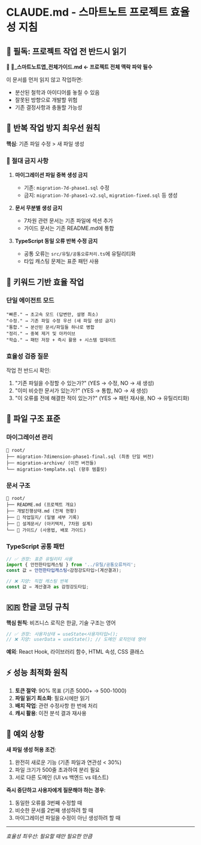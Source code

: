 # CLAUDE.md - 스마트노트 프로젝트 효율성 지침

## 🚨 필독: 프로젝트 작업 전 반드시 읽기
**📖 🧭_스마트노트앱_전체가이드.md ← 프로젝트 전체 맥락 파악 필수**

이 문서를 먼저 읽지 않고 작업하면:
- 분산된 철학과 아이디어를 놓칠 수 있음
- 잘못된 방향으로 개발할 위험
- 기존 결정사항과 충돌할 가능성

## 🎯 반복 작업 방지 최우선 원칙

**핵심**: 기존 파일 수정 > 새 파일 생성

### 🚫 절대 금지 사항
1. **마이그레이션 파일 중복 생성 금지**
   - 기존: `migration-7d-phase1.sql` 수정
   - 금지: `migration-7d-phase1-v2.sql`, `migration-fixed.sql` 등 생성
   
2. **문서 무분별 생성 금지**  
   - 7차원 관련 문서는 기존 파일에 섹션 추가
   - 가이드 문서는 기존 README.md에 통합

3. **TypeScript 동일 오류 반복 수정 금지**
   - 공통 오류는 `src/유틸/공통오류처리.ts`에 유틸리티화
   - 타입 캐스팅 문제는 표준 패턴 사용

## 🔑 키워드 기반 효율 작업

### 단일 에이전트 모드
```
"빠른." → 초고속 모드 (답변만, 설명 최소)
"수정." → 기존 파일 수정 우선 (새 파일 생성 금지)  
"통합." → 분산된 문서/파일들 하나로 병합
"정리." → 중복 제거 및 아카이브
"학습." → 패턴 저장 + 즉시 활용 + 시스템 업데이트
```

### 효율성 검증 질문
작업 전 반드시 확인:
1. "기존 파일을 수정할 수 있는가?" (YES → 수정, NO → 새 생성)
2. "이미 비슷한 문서가 있는가?" (YES → 통합, NO → 새 생성)  
3. "이 오류를 전에 해결한 적이 있는가?" (YES → 패턴 재사용, NO → 유틸리티화)

## 📁 파일 구조 표준

### 마이그레이션 관리
```
📁 root/
├── migration-7dimension-phase1-final.sql (최종 단일 버전)
├── migration-archive/ (이전 버전들)
└── migration-template.sql (향후 템플릿)
```

### 문서 구조
```
📁 root/
├── README.md (프로젝트 개요)
├── 개발진행상태.md (전체 현황)
├── 📁 작업일지/ (일별 세부 기록)
├── 📁 설계문서/ (아키텍처, 7차원 설계)
└── 📁 가이드/ (사용법, 배포 가이드)
```

### TypeScript 공통 패턴
```typescript
// ✅ 권장: 표준 유틸리티 사용
import { 안전한타입캐스팅 } from '../유틸/공통오류처리';
const 값 = 안전한타입캐스팅<감정강도타입>(계산결과);

// ❌ 지양: 직접 캐스팅 반복
const 값 = 계산결과 as 감정강도타입;
```

## 🇰🇷 한글 코딩 규칙

**핵심 원칙**: 비즈니스 로직은 한글, 기술 구조는 영어

```typescript
// ✅ 권장: 사용자상태 = useState<사용자타입>();
// ❌ 지양: userData = useState(); // 도메인 로직인데 영어
```

**예외**: React Hook, 라이브러리 함수, HTML 속성, CSS 클래스

## ⚡ 성능 최적화 원칙

1. **토큰 절약**: 90% 목표 (기존 5000+ → 500-1000)
2. **파일 읽기 최소화**: 필요시에만 읽기
3. **배치 작업**: 관련 수정사항 한 번에 처리
4. **캐시 활용**: 이전 분석 결과 재사용

## 🚨 예외 상황

**새 파일 생성 허용 조건**:
1. 완전히 새로운 기능 (기존 파일과 연관성 < 30%)
2. 파일 크기가 500줄 초과하여 분리 필요
3. 서로 다른 도메인 (UI vs 백엔드 vs 테스트)

**즉시 중단하고 사용자에게 질문해야 하는 경우**:
1. 동일한 오류를 3번째 수정할 때
2. 비슷한 문서를 2번째 생성하려 할 때  
3. 마이그레이션 파일을 수정이 아닌 생성하려 할 때

---
*효율성 최우선: 필요할 때만 필요한 만큼*